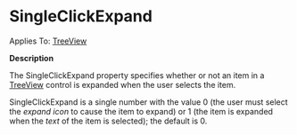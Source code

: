 




<h1 class="heading"><span class="name">SingleClickExpand</span></h1>

Applies To: [TreeView](../a-z/treeview.md)


**Description**


The SingleClickExpand property specifies whether or not an item in a [TreeView](../a-z/treeview.md) control is expanded when the user selects the item.


SingleClickExpand is a single number with the value 0 (the user must select the *expand icon* to cause the item to expand) or 1 (the item is expanded when the *text* of the item is selected); the default is 0.



